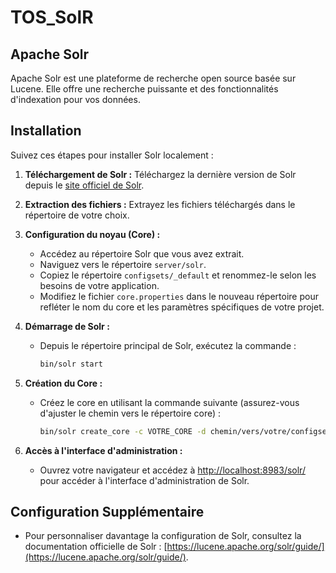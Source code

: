 # TOS_SolR

## Apache Solr

Apache Solr est une plateforme de recherche open source basée sur Lucene. Elle offre une recherche puissante et des fonctionnalités d'indexation pour vos données.

## Installation

Suivez ces étapes pour installer Solr localement :

1. **Téléchargement de Solr :**
   Téléchargez la dernière version de Solr depuis le [site officiel de Solr](https://lucene.apache.org/solr/downloads.html).

2. **Extraction des fichiers :**
   Extrayez les fichiers téléchargés dans le répertoire de votre choix.

3. **Configuration du noyau (Core) :**
   - Accédez au répertoire Solr que vous avez extrait.
   - Naviguez vers le répertoire `server/solr`.
   - Copiez le répertoire `configsets/_default` et renommez-le selon les besoins de votre application.
   - Modifiez le fichier `core.properties` dans le nouveau répertoire pour refléter le nom du core et les paramètres spécifiques de votre projet.

4. **Démarrage de Solr :**
   - Depuis le répertoire principal de Solr, exécutez la commande :
     ```bash
     bin/solr start
     ```

5. **Création du Core :**
   - Créez le core en utilisant la commande suivante (assurez-vous d'ajuster le chemin vers le répertoire core) :
     ```bash
     bin/solr create_core -c VOTRE_CORE -d chemin/vers/votre/configset
     ```

6. **Accès à l'interface d'administration :**
   - Ouvrez votre navigateur et accédez à [http://localhost:8983/solr/](http://localhost:8983/solr/) pour accéder à l'interface d'administration de Solr.

## Configuration Supplémentaire

- Pour personnaliser davantage la configuration de Solr, consultez la documentation officielle de Solr : [https://lucene.apache.org/solr/guide/](https://lucene.apache.org/solr/guide/).


